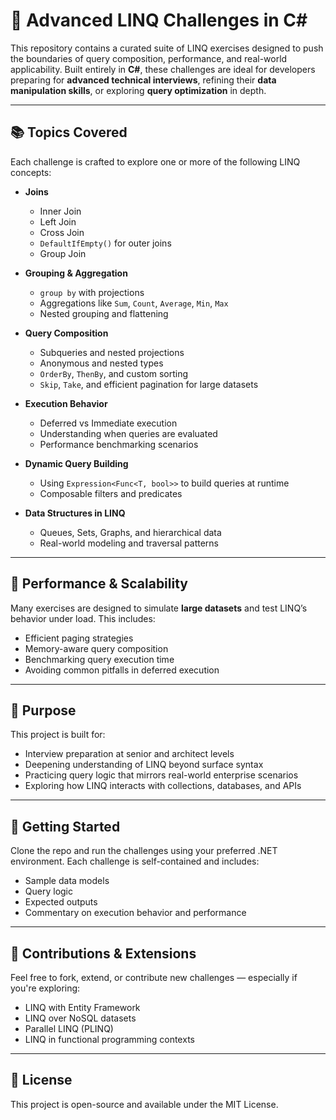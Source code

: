 # 🧠 Advanced LINQ Challenges in C#

This repository contains a curated suite of LINQ exercises designed to push the boundaries of query composition, performance, and real-world applicability. Built entirely in **C#**, these challenges are ideal for developers preparing for **advanced technical interviews**, refining their **data manipulation skills**, or exploring **query optimization** in depth.

---

## 📚 Topics Covered

Each challenge is crafted to explore one or more of the following LINQ concepts:

- **Joins**  
  - Inner Join  
  - Left Join  
  - Cross Join  
  - `DefaultIfEmpty()` for outer joins  
  - Group Join

- **Grouping & Aggregation**  
  - `group by` with projections  
  - Aggregations like `Sum`, `Count`, `Average`, `Min`, `Max`  
  - Nested grouping and flattening

- **Query Composition**  
  - Subqueries and nested projections  
  - Anonymous and nested types  
  - `OrderBy`, `ThenBy`, and custom sorting  
  - `Skip`, `Take`, and efficient pagination for large datasets

- **Execution Behavior**  
  - Deferred vs Immediate execution  
  - Understanding when queries are evaluated  
  - Performance benchmarking scenarios

- **Dynamic Query Building**  
  - Using `Expression<Func<T, bool>>` to build queries at runtime  
  - Composable filters and predicates

- **Data Structures in LINQ**  
  - Queues, Sets, Graphs, and hierarchical data  
  - Real-world modeling and traversal patterns

---

## 🧪 Performance & Scalability

Many exercises are designed to simulate **large datasets** and test LINQ’s behavior under load. This includes:

- Efficient paging strategies  
- Memory-aware query composition  
- Benchmarking query execution time  
- Avoiding common pitfalls in deferred execution

---

## 🎯 Purpose

This project is built for:

- Interview preparation at senior and architect levels  
- Deepening understanding of LINQ beyond surface syntax  
- Practicing query logic that mirrors real-world enterprise scenarios  
- Exploring how LINQ interacts with collections, databases, and APIs

---

## 🚀 Getting Started

Clone the repo and run the challenges using your preferred .NET environment. Each challenge is self-contained and includes:

- Sample data models  
- Query logic  
- Expected outputs  
- Commentary on execution behavior and performance

---

## 🙌 Contributions & Extensions

Feel free to fork, extend, or contribute new challenges — especially if you're exploring:

- LINQ with Entity Framework  
- LINQ over NoSQL datasets  
- Parallel LINQ (PLINQ)  
- LINQ in functional programming contexts

---

## 📄 License

This project is open-source and available under the MIT License.
